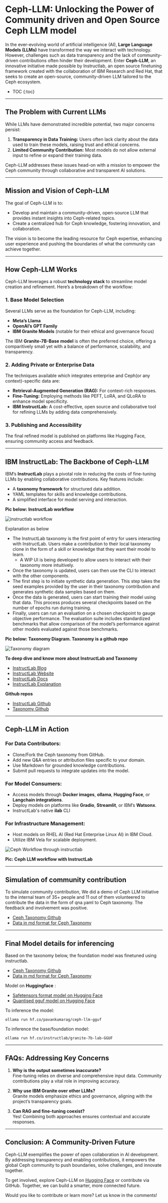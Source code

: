 # Ceph-LLM: Unlocking the Power of Community driven and Open Source Ceph LLM model

In the ever-evolving world of artificial intelligence (AI), **Large Language Models (LLMs)** have transformed the way we interact with technology. However, challenges such as data transparency and the lack of community-driven contributions often hinder their development. Enter **Ceph-LLM**, an innovative initiative made possible by Instructlab, an open source finetuning framework created with the collaboration of IBM Research and Red Hat, that seeks to create an open-source, community-driven LLM tailored to the Ceph ecosystem.

* TOC
{:toc}

---

## The Problem with Current LLMs

While LLMs have demonstrated incredible potential, two major concerns persist:

1. **Transparency in Data Training:** Users often lack clarity about the data used to train these models, raising trust and ethical concerns.
2. **Limited Community Contribution:** Most models do not allow external input to refine or expand their training data.

Ceph-LLM addresses these issues head-on with a mission to empower the Ceph community through collaborative and transparent AI solutions.

---

## Mission and Vision of Ceph-LLM

The goal of Ceph-LLM is to:
- Develop and maintain a community-driven, open-source LLM that provides instant insights into Ceph-related topics.
- Create a centralized hub for Ceph knowledge, fostering innovation, and collaboration.

The vision is to become the leading resource for Ceph expertise, enhancing user experience and pushing the boundaries of what the community can achieve together.

---

## How Ceph-LLM Works

Ceph-LLM leverages a robust **technology stack** to streamline model creation and refinement. Here’s a breakdown of the workflow:

### 1. Base Model Selection

Several LLMs serve as the foundation for Ceph-LLM, including:
- **Meta’s Llama**  
- **OpenAI’s GPT Family**  
- **IBM Granite Models** (notable for their ethical and governance focus)

The IBM **Granite-7B-Base model** is often the preferred choice, offering a comparitively small yet with a balance of performance, scalability, and transparency.

### 2. Adding Private or Enterprise Data

The techniques available which integrates enterprise and Ceph(or any context)-specific data are:
- **Retrieval-Augmented Generation (RAG):** For context-rich responses.
- **Fine-Tuning:** Employing methods like PEFT, LoRA, and QLoRA to enhance model specificity.
- **IBM InstructLab:** A cost-effective, open source and collaborative tool for refining LLMs by adding data comprehensively.

### 3. Publishing and Accessibility

The final refined model is published on platforms like Hugging Face, ensuring community access and feedback.

---

## IBM InstructLab: The Backbone of Ceph-LLM

IBM’s **InstructLab** plays a pivotal role in reducing the costs of fine-tuning LLMs by enabling collaborative contributions. Key features include:
- A **taxonomy framework** for structured data addition.
- YAML templates for skills and knowledge contributions.
- A simplified interface for model serving and interaction.

**Pic below: InstructLab workflow**

![instructlab workflow](/img/2024-11-30-Ceph-LLM-Open-Source/instructlab_workflow.png)

Explanation as below

- The InstructLab taxonomy is the first point of entry for users interacting with InstructLab. Users make a contribution to their local taxonomy clone in the form of a skill or knowledge that they want their model to learn.
    - A WIP UI is being developed to allow users to interact with their taxonomy more intuitively.
- Once the taxonomy is updated, users can then use the CLI to interact with the other components.
- The first step is to initiate synthetic data generation. This step takes the seed examples provided by the user in their taxonomy contribution and generates synthetic data samples based on them.
- Once the data is generated, users can start training their model using that data. This process produces several checkpoints based on the number of epochs run during training.
- Finally, users can run an evaluation on a chosen checkpoint to gauge objective performance. The evaluation suite includes standardized benchmarks that allow comparison of the model’s performance against other models evaluated against those benchmarks.

**Pic below: Taxonomy Diagram. Taxonomy is a github repo**

![Taxonomy diagram](/img/2024-11-30-Ceph-LLM-Open-Source/taxonomy_diagram.png)

**To deep dive and know more about InstructLab and Taxonomy**

- [InstructLab Blog](https://blog.instructlab.ai/)
- [InstructLab Website](https://instructlab.ai/)
- [InstructLab Docs](https://docs.instructlab.ai/)
- [InstructLab Explanation](https://www.redhat.com/en/topics/ai/what-is-instructlab)

**Github repos**

- [InstructLab Github](https://github.com/instructlab)
- [Taxonomy Github](https://github.com/instructlab/taxonomy)

---

## Ceph-LLM in Action

### For Data Contributors:
- Clone/Fork the Ceph taxonomy from GitHub.
- Add new Q&A entries or attribution files specific to your domain.
- Use Markdown for grounded knowledge contributions.
- Submit pull requests to integrate updates into the model.

### For Model Consumers:
- Access models through **Docker images**, **ollama**, **Hugging Face**, or **Langchain integrations**.
- Deploy models on platforms like **Gradio**, **Streamlit**, or IBM’s **Watsonx**.
- InstructLab's native **ilab** CLI 

### For Infrastructure Management:
- Host models on RHEL AI (Red Hat Enterprise Linux AI) in IBM Cloud.
- Utilize IBM Vela for scalable deployment.

![Ceph Workflow through instructlab](/img/2024-11-30-Ceph-LLM-Open-Source/workflow.png)

**Pic: Ceph LLM workflow with InstructLab**

---
## Simulation of community contribution

To simulate community contribution, We did a demo of Ceph LLM initiative to the internal team of 35+ people and 11 out of them volunteered to contribute
the data in the form of qna.yaml to Ceph taxonomy. The feedback and involvement was positive.

- [Ceph Taxonomy Github](https://github.com/pavankumarag/ceph-instructlab-taxonomy)
- [Data in md format for Ceph Taxonomy](https://github.com/pavankumarag/ceph-instructlab-taxonomy-data)

---
## Final Model details for inferencing

Based on the taxonomy below, the foundation model was finetuned using instructlab.

- [Ceph Taxonomy Github](https://github.com/pavankumarag/ceph-instructlab-taxonomy)
- [Data in md format for Ceph Taxonomy](https://github.com/pavankumarag/ceph-instructlab-taxonomy-data)

Model on **Huggingface** :
- [Safetensors format model on Hugging Face](https://huggingface.co/pavankumarag/ceph-llm)
- [Quantised gguf model on Hugging Face](https://huggingface.co/pavankumarag/ceph-llm-gguf)

To inference the model:

```
ollama run hf.co/pavankumarag/ceph-llm-gguf
```

To inference the base/foundation model:

```
ollama run hf.co/instructlab/granite-7b-lab-GGUF
```

---
## FAQs: Addressing Key Concerns

1. **Why is the output sometimes inaccurate?**  
   Fine-tuning relies on diverse and comprehensive input data. Community contributions play a vital role in improving accuracy.

2. **Why use IBM Granite over other LLMs?**  
   Granite models emphasize ethics and governance, aligning with the project’s transparency goals.

3. **Can RAG and fine-tuning coexist?**  
   Yes! Combining both approaches ensures contextual and accurate responses.

---

## Conclusion: A Community-Driven Future

Ceph-LLM exemplifies the power of open collaboration in AI development. By addressing transparency and enabling contributions, it empowers the global Ceph community to push boundaries, solve challenges, and innovate together.

To get involved, explore Ceph-LLM on [Hugging Face](https://huggingface.co/instructlab) or contribute via GitHub. Together, we can build a smarter, more connected future.

Would you like to contribute or learn more? Let us know in the comments!
